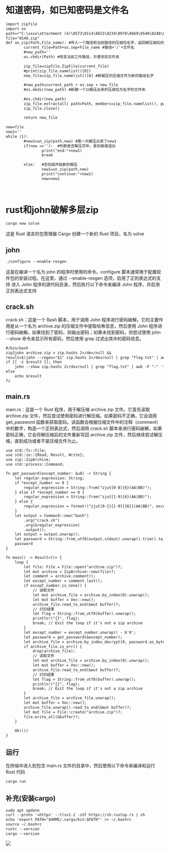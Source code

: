 # 知道密码，如已知密码是文件名

```txt
import zipfile
import os
path=r"C:\xxxx\attachment (4)\0573\0114\0653\0234\0976\0669\0540\0248\0275\0149\0028\0099\0894\0991\0414\0296\0241\0914" #这个自己把控想在哪里开始使用脚本
file="0140.zip"
def un_zip(Path,File_name): #传入一个路径和当前路径的压缩包名字，返回解压缩后的文件名字
        current_file=Path+os.sep+File_name #路径+'/'+文件名
        #new_path=''
        os.chdir(Path) #改变当前工作路径，方便添加文件夹
        
        zip_file=zipfile.ZipFile(current_file)
        #print(zip_file.namelist()[0])
        new_file=zip_file.namelist()[0] #新解压的压缩文件为新的路径名字
        
        #new_path=current_path + os.sep + new_file
        #os.mkdir(new_path) #新建一个以解压出来的压缩包为名字的文件夹
 
        #os.chdir(new_path)
        zip_file.extractall( path=Path, members=zip_file.namelist(), pwd=File_name[0:-4].encode() )#因为密码就是文件名
        zip_file.close()
        
        return new_file
 
new=file
new1=''
while (1):
        #new1=un_zip(path,new) #第一次解压出来了new1
        if(new ==''):  #判断是否解压完毕，是则直接退出
                print("end:"+new1)
                break
 
        else:   #否则就开始新的解压
                new1=un_zip(path,new)
                print("continue:"+new1)
                new=new1
                
        
```

# rust和john破解多层zip

```txt
cargo new solve
```

这是 Rust 语言的包管理器 Cargo 创建一个新的 Rust 项目，名为 solve

## john

```txt
./configure --enable-rexgen
```

这是在编译一个名为 john 的程序时使用的命令。configure 脚本通常用于配置软件包的安装过程。在这里，通过 --enable-rexgen 选项，启用了正则表达式的支持
进入 John 程序的源代码目录，然后执行以下命令来编译 John 程序，并启用正则表达式支持

## crack.sh

crack.sh：这是一个 Bash 脚本，用于调用 John 程序进行密码破解。它的主要作用是从一个名为 archive.zip 的压缩文件中提取哈希信息，然后使用 John 程序进行密码破解。如果找到了密码，则输出密码；如果未找到密码，则尝试使用 john --show 命令来显示所有密码，然后使用 grep 过滤出其中的密码信息。

```txt
#/bin/bash
zip2john archive.zip > zip.hashs 2>/dev/null &&
result=$(john --regex="$1" zip.hashs 2>/dev/null | grep "flag.txt" | awk '{print $1}')
if [[ -z $result ]]; then
    john --show zip.hashs 2>/dev/null | grep "flag.txt" | awk -F ":" '{print $2}'
else
    echo $result
fi
```

## main.rs

main.rs：这是一个 Rust 程序，用于解压缩 archive.zip 文件。它首先读取 archive.zip 文件，然后尝试使用密码进行解压缩。如果密码不正确，它会调用 get_password 函数来获取密码。该函数会根据压缩文件中的注释（comment）中的数字，构造一个正则表达式，然后调用 crack.sh 脚本来进行密码破解。如果密码正确，它会将解压缩后的文件重新写回 archive.zip 文件，然后继续尝试解压缩，直到成功或者不是压缩文件为止。

```txt
use std::fs::File;
use std::io::{Read, Result, Write};
use zip::ZipArchive;
use std::process::Command;

fn get_password(except_number: &u8) -> String {
    let regular_expression: String;
    if *except_number == 9 {
        regular_expression = String::from("zjut[0-8]{6}(AA|BB)");
    } else if *except_number == 0 {
        regular_expression = String::from("zjut[1-9]{6}(AA|BB)");
    } else {
        regular_expression = format!("zjut[0-{}{}-9]{{6}}(AA|BB)", except_number - 1, except_number + 1);
    }
    let output = Command::new("bash")
        .arg("crack.sh")
        .arg(&regular_expression)
        .output();
    let output = output.unwrap();
    let password = String::from_utf8(output.stdout).unwrap().trim().to_string();
    password
}

fn main() -> Result<()> {
    loop {
        let file: File = File::open("archive.zip")?;
        let mut archive = ZipArchive::new(file)?;
        let comment = archive.comment();
        let except_number = comment.last();
        if except_number.is_none() {
            // 读取文件
            let mut archive_file = archive.by_index(0).unwrap();
            let mut buffer = Vec::new();
            archive_file.read_to_end(&mut buffer)?;
            // 打印结果
            let flag = String::from_utf8(buffer).unwrap();
            println!("{}", flag);
            break; // Exit the loop if it's not a zip archive
        }
        let except_number = except_number.unwrap() - b'0';
        let password = get_password(&except_number);
        let archive_file = archive.by_index_decrypt(0, password.as_bytes());
        if archive_file.is_err() {
            drop(archive_file);
            // 读取文件
            let mut archive_file = archive.by_index(0).unwrap();
            let mut buffer = Vec::new();
            archive_file.read_to_end(&mut buffer)?;
            // 打印结果
            let flag = String::from_utf8(buffer).unwrap();
            println!("{}", flag);
            break; // Exit the loop if it's not a zip archive
        }
        let archive_file = archive_file.unwrap();
        let mut buffer = Vec::new();
        archive_file.unwrap().read_to_end(&mut buffer)?;
        let mut file = File::create("archive.zip")?;
        file.write_all(&buffer)?;
    }
    
    Ok(())
}
```

## 运行

在终端中进入到包含 main.rs 文件的目录中，然后使用以下命令来编译和运行 Rust 代码

```txt
cargo run
```

## 补充(安装cargo)

```txt
sudo apt update
curl --proto '=https' --tlsv1.2 -sSf https://sh.rustup.rs | sh
echo 'export PATH="$HOME/.cargo/bin:$PATH"' >> ~/.bashrc
source ~/.bashrc
rustc --version
cargo --version
```

![](https://s21.ax1x.com/2024/04/06/pFqa4w8.png)